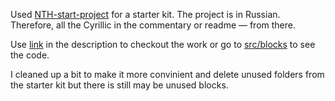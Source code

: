 Used [NTH-start-project](https://github.com/nicothin/NTH-start-project) for a starter kit. The project is in Russian. Therefore, all the Cyrillic in the commentary or readme — from there.

Use [link](https://dennislypovetsky.github.io/voverc/) in the description to checkout the work or go to [src/blocks](https://github.com/DennisLypovetsky/voverc/tree/master/src/blocks) to see the code.

I cleaned up a bit to make it more convinient and delete unused folders from the starter kit but there is still may be unused blocks.
